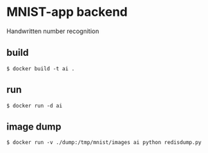 # MNIST-app backend
Handwritten number recognition

## build
```shell
$ docker build -t ai .
```

## run
```shell
$ docker run -d ai
```

## image dump
```shell
$ docker run -v ./dump:/tmp/mnist/images ai python redisdump.py
```